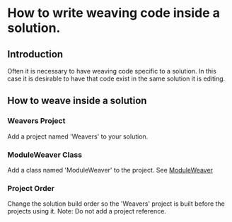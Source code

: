 # How to write weaving code inside a solution.

## Introduction

Often it is necessary to have weaving code specific to a solution. In this case it is desirable to have that code exist in the same solution it is editing.

## How to weave inside a solution 

### Weavers Project 

Add a project named 'Weavers' to your solution. 

### ModuleWeaver Class 

Add a class named 'ModuleWeaver' to the project. See [ModuleWeaver](wiki/ModuleWeaver)

### Project Order 

Change the solution build order so the 'Weavers' project is built before the projects using it. Note: Do not add a project reference. 